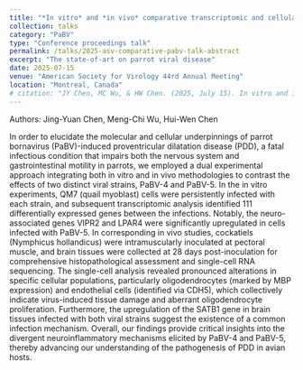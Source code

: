 ```yaml
---
title: "*In vitro* and *in vivo* comparative transcriptomic and cellular profiling of PaBV-4 and PaBV-5 infections"
collection: talks
category: "PaBV"
type: "Conference proceedings talk"
permalink: /talks/2025-asv-comparative-pabv-talk-abstract
excerpt: "The state-of-art on parrot viral disease"
date: 2025-07-15
venue: "American Society for Virology 44rd Annual Meeting"
location: "Montreal, Canada"
# citation: "JY Chen, MC Wu, & HW Chen. (2025, July 15). In vitro and in vivo comparative transcriptomic and cellular profiling of PaBV-4 and PaBV-5 infections. American Society for Virology 44th Annual Meeting, Montreal, Canada."
---
```


Authors: Jing-Yuan Chen, Meng-Chi Wu, Hui-Wen Chen

In order to elucidate the molecular and cellular underpinnings of parrot bornavirus (PaBV)-induced proventricular dilatation disease (PDD), a fatal infectious condition that impairs both the nervous system and gastrointestinal motility in parrots, we employed a dual experimental approach integrating both in vitro and in vivo methodologies to contrast the effects of two distinct viral strains, PaBV-4 and PaBV-5. In the in vitro experiments, QM7 (quail myoblast) cells were persistently infected with each strain, and subsequent transcriptomic analysis identified 111 differentially expressed genes between the infections. Notably, the neuro-associated genes VIPR2 and LPAR4 were significantly upregulated in cells infected with PaBV-5. In corresponding in vivo studies, cockatiels (Nymphicus hollandicus) were intramuscularly inoculated at pectoral muscle, and brain tissues were collected at 28 days post-inoculation for comprehensive histopathological assessment and single-cell RNA sequencing. The single-cell analysis revealed pronounced alterations in specific cellular populations, particularly oligodendrocytes (marked by MBP expression) and endothelial cells (identified via CDH5), which collectively indicate virus-induced tissue damage and aberrant oligodendrocyte proliferation. Furthermore, the upregulation of the SATB1 gene in brain tissues infected with both viral strains suggest the existence of a common infection mechanism. Overall, our findings provide critical insights into the divergent neuroinflammatory mechanisms elicited by PaBV-4 and PaBV-5, thereby advancing our understanding of the pathogenesis of PDD in avian hosts.
